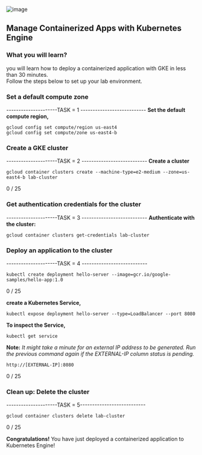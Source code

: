 ![image](https://user-images.githubusercontent.com/71556060/210015967-60c7a17f-4f4d-4417-8d69-d9748c18e907.png)

## Manage Containerized Apps with Kubernetes Engine

### What you will learn?
you will learn how to deploy a containerized application with GKE in less than 30 minutes.  
Follow the steps below to set up your lab environment.

### Set a default compute zone
---------------------TASK = 1 ---------------------------
**Set the default compute region,**
```
gcloud config set compute/region us-east4
gcloud config set compute/zone us-east4-b
```

### Create a GKE cluster
---------------------TASK = 2 ---------------------------
**Create a cluster**
```
gcloud container clusters create --machine-type=e2-medium --zone=us-east4-b lab-cluster 
```

0 / 25

### Get authentication credentials for the cluster
---------------------TASK = 3 ---------------------------
**Authenticate with the cluster:**
```
gcloud container clusters get-credentials lab-cluster 
```

### Deploy an application to the cluster
---------------------TASK = 4 ---------------------------
```
kubectl create deployment hello-server --image=gcr.io/google-samples/hello-app:1.0
```

0 / 25

**create a Kubernetes Service,**
```
kubectl expose deployment hello-server --type=LoadBalancer --port 8080
```
**To inspect the Service,**
```
kubectl get service
```
**Note:** _It might take a minute for an external IP address to be generated. Run the previous command again if the EXTERNAL-IP column status is pending._
```
http://[EXTERNAL-IP]:8080
```

0 / 25

### Clean up: Delete the cluster
---------------------TASK = 5---------------------------
```
gcloud container clusters delete lab-cluster 
```
0 / 25


**Congratulations!**
You have just deployed a containerized application to Kubernetes Engine!
